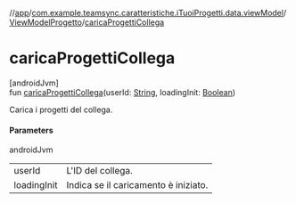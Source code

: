 //[app](../../../index.md)/[com.example.teamsync.caratteristiche.iTuoiProgetti.data.viewModel](../index.md)/[ViewModelProgetto](index.md)/[caricaProgettiCollega](carica-progetti-collega.md)

# caricaProgettiCollega

[androidJvm]\
fun [caricaProgettiCollega](carica-progetti-collega.md)(userId: [String](https://kotlinlang.org/api/latest/jvm/stdlib/kotlin/-string/index.html), loadingInit: [Boolean](https://kotlinlang.org/api/latest/jvm/stdlib/kotlin/-boolean/index.html))

Carica i progetti del collega.

#### Parameters

androidJvm

| | |
|---|---|
| userId | L'ID del collega. |
| loadingInit | Indica se il caricamento è iniziato. |
